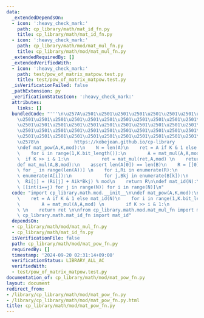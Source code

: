 ```yaml
---
data:
  _extendedDependsOn:
  - icon: ':heavy_check_mark:'
    path: cp_library/math/mat_id_fn.py
    title: cp_library/math/mat_id_fn.py
  - icon: ':heavy_check_mark:'
    path: cp_library/math/mod/mat_mul_fn.py
    title: cp_library/math/mod/mat_mul_fn.py
  _extendedRequiredBy: []
  _extendedVerifiedWith:
  - icon: ':heavy_check_mark:'
    path: test/pow_of_matrix_matpow.test.py
    title: test/pow_of_matrix_matpow.test.py
  _isVerificationFailed: false
  _pathExtension: py
  _verificationStatusIcon: ':heavy_check_mark:'
  attributes:
    links: []
  bundledCode: "'''\n\u257A\u2501\u2501\u2501\u2501\u2501\u2501\u2501\u2501\u2501\u2501\
    \u2501\u2501\u2501\u2501\u2501\u2501\u2501\u2501\u2501\u2501\u2501\u2501\u2501\
    \u2501\u2501\u2501\u2501\u2501\u2501\u2501\u2501\u2501\u2501\u2501\u2501\u2501\
    \u2501\u2501\u2501\u2501\u2501\u2501\u2501\u2501\u2501\u2501\u2501\u2501\u2501\
    \u2501\u2501\u2501\u2501\u2501\u2501\u2501\u2501\u2501\u2501\u2501\u2501\u2501\
    \u2578\n             https://kobejean.github.io/cp-library               \n'''\n\
    \ndef mat_pow(A,K,mod):\n    N = len(A)\n    ret = A if K & 1 else mat_id(N)\n\
    \    for i in range(1,K.bit_length()):\n        A = mat_mul(A,A,mod) \n      \
    \  if K >> i & 1:\n            ret = mat_mul(ret,A,mod) \n    return ret \n\n\n\
    def mat_mul(A,B,mod):\n    assert len(A[0]) == len(B)\n    R = [[0]*len(B[0])\
    \ for _ in range(len(A))] \n    for i,Ri in enumerate(R):\n        for k,Aik in\
    \ enumerate(A[i]):\n            for j,Bkj in enumerate(B[k]):\n              \
    \  Ri[j] = (Ri[j] + Aik*Bkj) % mod\n    return R\n\ndef mat_id(N):\n    return\
    \ [[int(i==j) for j in range(N)] for i in range(N)]\n"
  code: "import cp_library.math.mod.__init__\n\ndef mat_pow(A,K,mod):\n    N = len(A)\n\
    \    ret = A if K & 1 else mat_id(N)\n    for i in range(1,K.bit_length()):\n\
    \        A = mat_mul(A,A,mod) \n        if K >> i & 1:\n            ret = mat_mul(ret,A,mod)\
    \ \n    return ret \n\nfrom cp_library.math.mod.mat_mul_fn import mat_mul\nfrom\
    \ cp_library.math.mat_id_fn import mat_id"
  dependsOn:
  - cp_library/math/mod/mat_mul_fn.py
  - cp_library/math/mat_id_fn.py
  isVerificationFile: false
  path: cp_library/math/mod/mat_pow_fn.py
  requiredBy: []
  timestamp: '2024-09-20 02:31:14+09:00'
  verificationStatus: LIBRARY_ALL_AC
  verifiedWith:
  - test/pow_of_matrix_matpow.test.py
documentation_of: cp_library/math/mod/mat_pow_fn.py
layout: document
redirect_from:
- /library/cp_library/math/mod/mat_pow_fn.py
- /library/cp_library/math/mod/mat_pow_fn.py.html
title: cp_library/math/mod/mat_pow_fn.py
---
```

